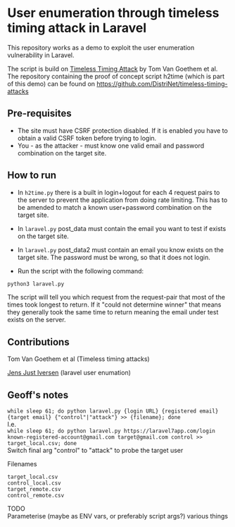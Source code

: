# User enumeration through timeless timing attack in Laravel

This repository works as a demo to exploit the user enumeration vulnerability in Laravel.

The script is build on [Timeless Timing Attack](https://tom.vg/papers/timeless-timing-attack_usenix2020.pdf) by Tom Van Goethem et al.
The repository containing the proof of concept script h2time (which is part of this demo) can be found on https://github.com/DistriNet/timeless-timing-attacks 

## Pre-requisites

 - The site must have CSRF protection disabled. If it is enabled you have to obtain a valid CSRF token before trying to login.
 - You - as the attacker - must know one valid email and password combination on the target site.

## How to run

 - In `h2time.py` there is a built in login+logout for each 4 request pairs to the server to prevent the application from doing rate limiting.
This has to be amended to match a known user+password combination on the target site.
 - In `laravel.py` post_data must contain the email you want to test if exists on the target site.
 - In `laravel.py` post_data2 must contain an email you know exists on the target site. The password must be wrong, so that it does not login.

 - Run the script with the following command:

```bash
python3 laravel.py
```

The script will tell you which request from the request-pair that most of the times took longest to return.
If it "could not determine winner" that means they generally took the same time to return meaning the email under test exists on the server.

## Contributions

Tom Van Goethem et al (Timeless timing attacks)

[Jens Just Iversen](https://ephort.dk) (laravel user enumation)


## Geoff's notes
`while sleep 61; do python laravel.py {login URL} {registered email} {target email} {"control"|"attack"} >> {filename}; done`  
I.e.  
`while sleep 61; do python laravel.py https://laravel7app.com/login known-registered-account@gmail.com target@gmail.com control >> target_local.csv; done`  
Switch final arg "control" to "attack" to probe the target user  
  
Filenames
```
target_local.csv
control_local.csv
target_remote.csv
control_remote.csv
```

TODO  
Parameterise (maybe as ENV vars, or preferably script args?) various things